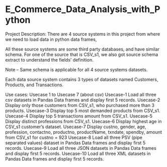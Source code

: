 # E_Commerce_Data_Analysis_with_Python

Project Description:
There are 4 source systems in this project from where we need to load data in python data frames,

All these source systems are some third party databases, and have similar schema. For one of the source that is CSV_s1, we also got source schema extract to understand the fields’ definition.

Note – Same schema is applicable for all 4 source systems datasets.

Each data source system contains 3 types of datasets named Customers, Products, and Transactions.

Use cases:
Usecase 1 to Usecase 7 (about csv)
Usecase-1 Load all three csv datasets in Pandas Data frames and display first 5 records. 
Usecase-2 Display only those customers from CSV_s1, who purchased more than 3 products.
Usecase-3 Display top 5 most demanded products from CSV_s1.
Usecase-4 Display top 5 transactions amount from CSV_s1.
Usecase-5 Display distinct professions from CSV_s1.
Usecase-6 Display highest age in CSV_s1 customer’s dataset.
Usecase-7 Display custno, gender, age, profession, contactno, productno, productName, txndate, spendby, amount from CSV_s1 for custno = 923
Usecase-8 Load all three PSV (pipe separated values) dataset in Pandas Data frames and display first 5 records.
Usecase-9 Load all three JSON datasets in Pandas Data frames and display first 5 records.
Usecase-10 Load all three XML datasets in Pandas Data frames and display first 5 records.

